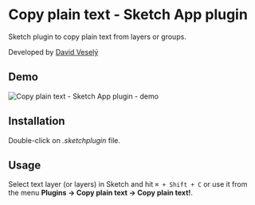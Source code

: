 Copy plain text - Sketch App plugin
========

Sketch plugin to copy plain text from layers or groups. 

Developed by [David Veselý](http://davidvesely.cz/)

## Demo
![Copy plain text - Sketch App plugin - demo](https://raw.githubusercontent.com/Vesely/copy-plain-text/master/copy-plain-text-demo.gif)

## Installation
Double-click on *.sketchplugin* file.

## Usage
Select text layer (or layers) in Sketch and hit `⌘ + Shift + C`  or use it from the menu **Plugins -> Copy plain text -> Copy plain text!**.
